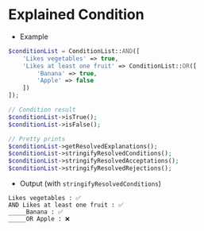 Explained Condition
=

- Example

```php
$conditionList = ConditionList::AND([
    'Likes vegetables' => true,
    'Likes at least one fruit' => ConditionList::OR([
        'Banana' => true,
        'Apple' => false
    ])
]);

// Condition result
$conditionList->isTrue();
$conditionList->isFalse();

// Pretty prints
$conditionList->getResolvedExplanations();
$conditionList->stringifyResolvedConditions();
$conditionList->stringifyResolvedAcceptations();
$conditionList->stringifyResolvedRejections();
```

- Output (with `stringifyResolvedConditions`)

```
Likes vegetables : ✅
AND Likes at least one fruit : ✅
_____Banana : ✅
_____OR Apple : ❌
```